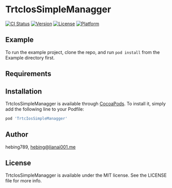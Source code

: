 # TrtcIosSimpleManagger

[![CI Status](https://img.shields.io/travis/hebing789/TrtcIosSimpleManagger.svg?style=flat)](https://travis-ci.org/hebing789/TrtcIosSimpleManagger)
[![Version](https://img.shields.io/cocoapods/v/TrtcIosSimpleManagger.svg?style=flat)](https://cocoapods.org/pods/TrtcIosSimpleManagger)
[![License](https://img.shields.io/cocoapods/l/TrtcIosSimpleManagger.svg?style=flat)](https://cocoapods.org/pods/TrtcIosSimpleManagger)
[![Platform](https://img.shields.io/cocoapods/p/TrtcIosSimpleManagger.svg?style=flat)](https://cocoapods.org/pods/TrtcIosSimpleManagger)

## Example

To run the example project, clone the repo, and run `pod install` from the Example directory first.

## Requirements

## Installation

TrtcIosSimpleManagger is available through [CocoaPods](https://cocoapods.org). To install
it, simply add the following line to your Podfile:

```ruby
pod 'TrtcIosSimpleManagger'
```

## Author

hebing789, hebing@lianai001.me

## License

TrtcIosSimpleManagger is available under the MIT license. See the LICENSE file for more info.
